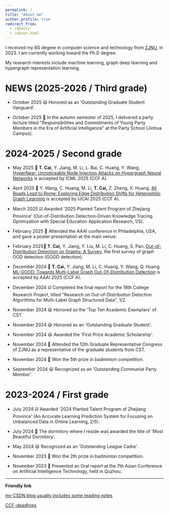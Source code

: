 ```yaml
---
permalink: /
title: "About me"
author_profile: true
redirect_from: 
  - /about/
  - /about.html
---
```


I received my BS degree in computer science and technology from [ZJNU](https://www.zjnu.edu.cn/main.htm), in 2023. I am currently working toward the Ph.D degree.

My research interests include machine learning, graph deep learning and hypergraph representation learning.

# NEWS (2025-2026 / Third grade)

* October 2025 😃 Honored as an 'Outstanding Graduate Student Vanguard'.

* October 2025 👣 In the autumn semester of 2025, I delivered a party lecture titled "Responsibilities and Commitments of Young Party Members in the Era of Artificial Intelligence" at the Party School (Jinhua Campus). 

# 2024-2025 / Second grade

* May 2025 📰 **T. Cai,** Y. Jiang, M. Li, L. Bai, C. Huang, Y. Wang. [HyperNear: Unnoticeable Node Injection Attacks on Hypergraph Neural Networks](https://openreview.net/pdf?id=Toy3nwPhk4) is accepted by ICML 2025 (CCF A).

* April 2025 📰 Y. Wang, C. Huang, M. Li, **T. Cai,** Z. Zheng, X. Huang. [All Roads Lead to Rome: Exploring Edge Distribution Shifts for Heterophilic Graph Learning](https://kellysylvia77.github.io/H2OGNN/Appendix.pdf) is accepted by IJCAI 2025 (CCF A).

* March 2025 ☑️ Awarded '2025 Planted Talent Program of Zhejiang Province' (Out-of-Distribution Detection-Driven Knowledge Tracing Optimization with Special Education Application Research, 1/5).

* February 2025 👣 Attended the AAAI conference in Philadelphia, USA, and gave a poster presentation at the main venue. 

* February 2025📰 **T. Cai,** Y. Jiang, Y. Liu, M. Li, C. Huang, S. Pan. [Out-of-Distribution Detection on Graphs: A Survey](http://arxiv.org/html/2502.08105v1), the first survey of graph OOD detection (GOOD detection).

* December 2024 📰 **T. Cai,** Y. Jiang, M. Li, C. Huang, Y. Wang, Q. Huang. [ML-GOOD: Towards Multi-Label Graph Out-Of-Distribution Detection](https://ojs.aaai.org/index.php/AAAI/article/view/33718) is accepted by AAAI 2025 (CCF A).

* December 2024 ☑️ Completed the final report for the 18th College Research Project, titled "Research on Out-of-Distribution Detection Algorithms for Multi-Label Graph Structured Data", 1/2.
  
* November 2024 😃 Honored as the 'Top Ten Academic Exemplars' of CST.
  
* November 2024 😃 Honored as an 'Outstanding Graduate Student'.
  
* November 2024 😃 Awarded the 'First Price Academic Scholarship'.
  
* November 2024 👣 Attended the 12th Graduate Representative Congress of ZJNU as a representative of the graduate students from CST.

* November 2024 🏅 Won the 5th prize in badminton competition.

* September 2024 😃 Recognized as an 'Outstanding Communist Party Member'.


# 2023-2024 / First grade

* July 2024 ☑️ Awarded '2024 Planted Talent Program of Zhejiang Province' (An Accurate Learning Prediction System for Focusing on Unbalanced Data in Online Learning, 2/5).

* July 2024 🏅 The dormitory where I reside was awarded the title of 'Most Beautiful Dormitory'.
  
* May 2024 😃 Recognized as an 'Outstanding League Cadre'.
  
* November 2023 🏅 Won the 2th prize in badminton competition.
  
* November 2023 👣 Presented an Oral report at the 7th Asian Conference on Artificial Intelligence Technology, held in Quzhou.


---
**Friendly link**

[my CSDN blog usually includes some reading notes](https://blog.csdn.net/bocaiaichila?type=blog)

[CCF-deadlines](https://ccfddl.com/)
